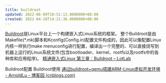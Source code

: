 ```yaml
---
title: buildroot
updated: 2022-06-09T10:51:13.0000000+08:00
created: 2022-04-18T14:21:36.0000000+08:00
---
```


[Buildroot](https://buildroot.org/)是Linux平台上一个构建嵌入式Linux系统的框架。
整个Buildroot是由Makefile(\*.mk)脚本和Kconfig(Config.in)配置文件构成的，因此可以像配置Linux内核一样执行make menuconfig进行配置，编译出一个完整的、可以直接烧写到机器上运行的Linux系统文件(包含bootloader、kernel、rootfs以及rootfs中的各种库和应用程序)。
[精通嵌入式Linux 第三章：Buildroot – LotLab](https://www.lotlab.org/2020/04/08/mastering-embedded-linux-part-3-buildroot/)

Buildroot配置
Buildroot使用
[通过buildroot+qemu搭建ARM-Linux虚拟开发环境 - ArnoldLu - 博客园 (cnblogs.com)](https://www.cnblogs.com/arnoldlu/p/9689585.html)
